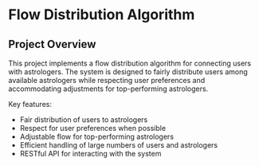# Flow Distribution Algorithm 

## Project Overview

This project implements a flow distribution algorithm for connecting users with astrologers. The system is designed to fairly distribute users among available astrologers while respecting user preferences and accommodating adjustments for top-performing astrologers.

Key features:
- Fair distribution of users to astrologers
- Respect for user preferences when possible
- Adjustable flow for top-performing astrologers
- Efficient handling of large numbers of users and astrologers
- RESTful API for interacting with the system

